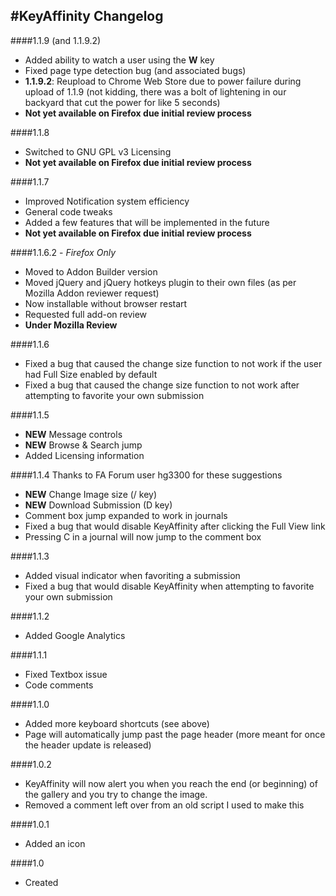 #KeyAffinity Changelog
---
####1.1.9 (and 1.1.9.2)
 * Added ability to watch a user using the **W** key
 * Fixed page type detection bug (and associated bugs)
 * **1.1.9.2**: Reupload to Chrome Web Store due to power failure during upload of 1.1.9 (not kidding, there was a bolt of lightening in our backyard that cut the power for like 5 seconds)
 * **Not yet available on Firefox due initial review process**

####1.1.8
 * Switched to GNU GPL v3 Licensing
 * **Not yet available on Firefox due initial review process**
 
####1.1.7
 * Improved Notification system efficiency
 * General code tweaks
 * Added a few features that will be implemented in the future
 * **Not yet available on Firefox due initial review process**

####1.1.6.2 - *Firefox Only*
 * Moved to Addon Builder version
 * Moved jQuery and jQuery hotkeys plugin to their own files (as per Mozilla Addon reviewer request)
 * Now installable without browser restart
 * Requested full add-on review
 * **Under Mozilla Review**

####1.1.6
 * Fixed a bug that caused the change size function to not work if the user had Full Size enabled by default
 * Fixed a bug that caused the change size function to not work after attempting to favorite your own submission

####1.1.5
 * **NEW** Message controls
 * **NEW** Browse & Search jump
 * Added Licensing information

####1.1.4
Thanks to FA Forum user hg3300 for these suggestions

 * **NEW** Change Image size (/ key)
 * **NEW** Download Submission (D key)
 * Comment box jump expanded to work in journals
 * Fixed a bug that would disable KeyAffinity after clicking the Full View link
 * Pressing C in a journal will now jump to the comment box

####1.1.3
 * Added visual indicator when favoriting a submission
 * Fixed a bug that would disable KeyAffinity when attempting to favorite your own submission

####1.1.2
 * Added Google Analytics

####1.1.1
 * Fixed Textbox issue
 * Code comments

####1.1.0
 * Added more keyboard shortcuts (see above)
 * Page will automatically jump past the page header (more meant for once the header update is released)

####1.0.2
 * KeyAffinity will now alert you when you reach the end (or beginning) of the gallery and you try to change the image.
 * Removed a comment left over from an old script I used to make this

####1.0.1
 * Added an icon

####1.0
 * Created